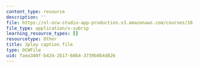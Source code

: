 ```yaml
---
content_type: resource
description: ''
file: https://ol-ocw-studio-app-production.s3.amazonaws.com/courses/16-687-private-pilot-ground-school-january-iap-2019/faea340fb4242b1760b43739b0b4d826_-dOX_4lI6HY.srt
file_type: application/x-subrip
learning_resource_types: []
resourcetype: Other
title: 3play caption file
type: OCWFile
uid: faea340f-b424-2b17-60b4-3739b0b4d826
---
```

